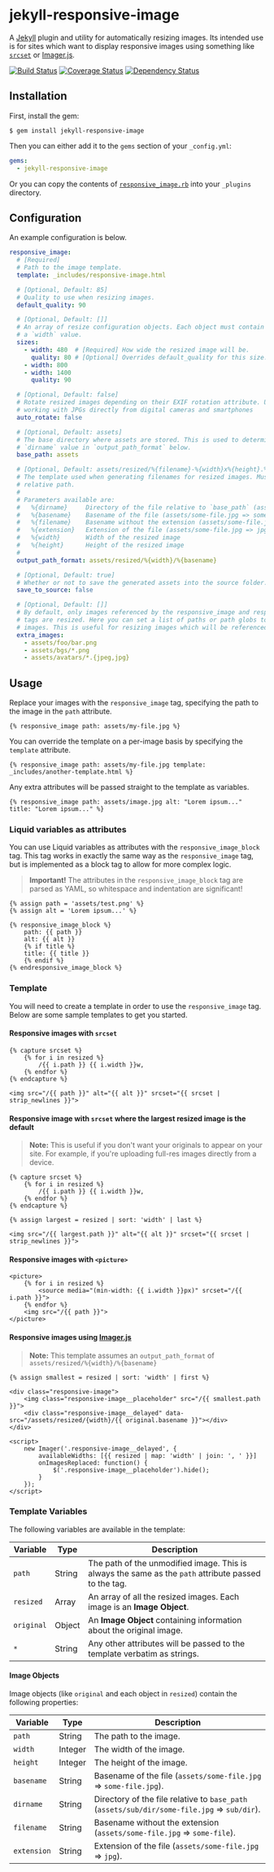 # jekyll-responsive-image

A [Jekyll](http://jekyllrb.com/) plugin and utility for automatically resizing images. Its intended use is for sites which want to display responsive images using something like [`srcset`](https://developer.mozilla.org/en-US/docs/Web/HTML/Element/Img#Specifications) or [Imager.js](https://github.com/BBC-News/Imager.js/).

[![Build Status](https://img.shields.io/travis/wildlyinaccurate/jekyll-responsive-image.svg?style=flat-square)](https://travis-ci.org/wildlyinaccurate/jekyll-responsive-image)
[![Coverage Status](https://img.shields.io/coveralls/wildlyinaccurate/jekyll-responsive-image.svg?style=flat-square)](https://coveralls.io/repos/github/wildlyinaccurate/jekyll-responsive-image/badge.svg?branch=master)
[![Dependency Status](https://img.shields.io/gemnasium/wildlyinaccurate/jekyll-responsive-images.svg?style=flat-square)](https://gemnasium.com/wildlyinaccurate/jekyll-responsive-images)

## Installation

First, install the gem:

```
$ gem install jekyll-responsive-image
```

Then you can either add it to the `gems` section of your `_config.yml`:

```yaml
gems:
  - jekyll-responsive-image
```

Or you can copy the contents of [`responsive_image.rb`](lib/jekyll-responsive-image.rb) into your `_plugins` directory.

## Configuration

An example configuration is below.

```yaml
responsive_image:
  # [Required]
  # Path to the image template.
  template: _includes/responsive-image.html

  # [Optional, Default: 85]
  # Quality to use when resizing images.
  default_quality: 90

  # [Optional, Default: []]
  # An array of resize configuration objects. Each object must contain at least
  # a `width` value.
  sizes:
    - width: 480  # [Required] How wide the resized image will be.
      quality: 80 # [Optional] Overrides default_quality for this size.
    - width: 800
    - width: 1400
      quality: 90

  # [Optional, Default: false]
  # Rotate resized images depending on their EXIF rotation attribute. Useful for
  # working with JPGs directly from digital cameras and smartphones
  auto_rotate: false

  # [Optional, Default: assets]
  # The base directory where assets are stored. This is used to determine the
  # `dirname` value in `output_path_format` below.
  base_path: assets

  # [Optional, Default: assets/resized/%{filename}-%{width}x%{height}.%{extension}]
  # The template used when generating filenames for resized images. Must be a
  # relative path.
  #
  # Parameters available are:
  #   %{dirname}     Directory of the file relative to `base_path` (assets/sub/dir/some-file.jpg => sub/dir)
  #   %{basename}    Basename of the file (assets/some-file.jpg => some-file.jpg)
  #   %{filename}    Basename without the extension (assets/some-file.jpg => some-file)
  #   %{extension}   Extension of the file (assets/some-file.jpg => jpg)
  #   %{width}       Width of the resized image
  #   %{height}      Height of the resized image
  #
  output_path_format: assets/resized/%{width}/%{basename}

  # [Optional, Default: true]
  # Whether or not to save the generated assets into the source folder.
  save_to_source: false

  # [Optional, Default: []]
  # By default, only images referenced by the responsive_image and responsive_image_block
  # tags are resized. Here you can set a list of paths or path globs to resize other
  # images. This is useful for resizing images which will be referenced from stylesheets.
  extra_images:
    - assets/foo/bar.png
    - assets/bgs/*.png
    - assets/avatars/*.{jpeg,jpg}
```

## Usage

Replace your images with the `responsive_image` tag, specifying the path to the image in the `path` attribute.

```twig
{% responsive_image path: assets/my-file.jpg %}
```

You can override the template on a per-image basis by specifying the `template` attribute.

```twig
{% responsive_image path: assets/my-file.jpg template: _includes/another-template.html %}
```

Any extra attributes will be passed straight to the template as variables.

```twig
{% responsive_image path: assets/image.jpg alt: "Lorem ipsum..." title: "Lorem ipsum..." %}
```

### Liquid variables as attributes

You can use Liquid variables as attributes with the `responsive_image_block` tag. This tag works in exactly the same way as the `responsive_image` tag, but is implemented as a block tag to allow for more complex logic.

> **Important!** The attributes in the `responsive_image_block` tag are parsed as YAML, so whitespace and indentation are significant!

```twig
{% assign path = 'assets/test.png' %}
{% assign alt = 'Lorem ipsum...' %}

{% responsive_image_block %}
    path: {{ path }}
    alt: {{ alt }}
    {% if title %}
    title: {{ title }}
    {% endif %}
{% endresponsive_image_block %}
```

### Template

You will need to create a template in order to use the `responsive_image` tag. Below are some sample templates to get you started.

#### Responsive images with `srcset`

```twig
{% capture srcset %}
    {% for i in resized %}
        /{{ i.path }} {{ i.width }}w,
    {% endfor %}
{% endcapture %}

<img src="/{{ path }}" alt="{{ alt }}" srcset="{{ srcset | strip_newlines }}">
```

#### Responsive image with `srcset` where the largest resized image is the default

> **Note:** This is useful if you don't want your originals to appear on your site. For example, if you're uploading full-res images directly from a device.

```twig
{% capture srcset %}
    {% for i in resized %}
        /{{ i.path }} {{ i.width }}w,
    {% endfor %}
{% endcapture %}

{% assign largest = resized | sort: 'width' | last %}

<img src="/{{ largest.path }}" alt="{{ alt }}" srcset="{{ srcset | strip_newlines }}">
```

#### Responsive images with `<picture>`

```twig
<picture>
    {% for i in resized %}
        <source media="(min-width: {{ i.width }}px)" srcset="/{{ i.path }}">
    {% endfor %}
    <img src="/{{ path }}">
</picture>
```

#### Responsive images using [Imager.js](https://github.com/BBC-News/Imager.js/)

> **Note:** This template assumes an `output_path_format` of `assets/resized/%{width}/%{basename}`

```twig
{% assign smallest = resized | sort: 'width' | first %}

<div class="responsive-image">
    <img class="responsive-image__placeholder" src="/{{ smallest.path }}">
    <div class="responsive-image__delayed" data-src="/assets/resized/{width}/{{ original.basename }}"></div>
</div>

<script>
    new Imager('.responsive-image__delayed', {
        availableWidths: [{{ resized | map: 'width' | join: ', ' }}]
        onImagesReplaced: function() {
            $('.responsive-image__placeholder').hide();
        }
    });
</script>
```

### Template Variables

The following variables are available in the template:

| Variable   | Type   | Description                                                                                          |
|----------- |--------|------------------------------------------------------------------------------------------------------|
| `path`     | String | The path of the unmodified image. This is always the same as the `path` attribute passed to the tag. |
| `resized`  | Array  | An array of all the resized images. Each image is an **Image Object**.                               |
| `original` | Object | An **Image Object** containing information about the original image.                                 |
| `*`        | String | Any other attributes will be passed to the template verbatim as strings.                             |

#### Image Objects

Image objects (like `original` and each object in `resized`) contain the following properties:

| Variable    | Type    | Description                                                                                  |
|-------------|---------|----------------------------------------------------------------------------------------------|
| `path`      | String  | The path to the image.                                                                       |
| `width`     | Integer | The width of the image.                                                                      |
| `height`    | Integer | The height of the image.                                                                     |
| `basename`  | String  | Basename of the file (`assets/some-file.jpg` => `some-file.jpg`).                            |
| `dirname`   | String  | Directory of the file relative to `base_path` (`assets/sub/dir/some-file.jpg` => `sub/dir`). |
| `filename`  | String  | Basename without the extension (`assets/some-file.jpg` => `some-file`).                      |
| `extension` | String  | Extension of the file (`assets/some-file.jpg` => `jpg`).                                     |
